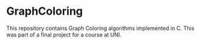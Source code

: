 # GraphColoring
This repository contains Graph Coloring algorithms implemented in C. This was part of a final project for a course at UNI.
